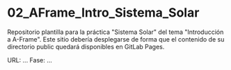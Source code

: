 # 02_AFrame_Intro_Sistema_Solar

Repositorio plantilla para la práctica "Sistema Solar" del tema "Introducción a A-Frame". Este sitio debería desplegarse de forma que el contenido de su directorio public quedará disponibles en GitLab Pages.

URL: ...
Fase: ...
